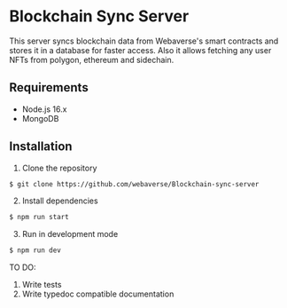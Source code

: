 # Blockchain Sync Server
This server syncs blockchain data from Webaverse's smart contracts and stores it in a database for faster access. Also it allows fetching any user NFTs from polygon, ethereum and sidechain.

## Requirements
- Node.js 16.x
- MongoDB

## Installation

1. Clone the repository
```bash
$ git clone https://github.com/webaverse/Blockchain-sync-server
```

2. Install dependencies
```bash
$ npm run start
```

3. Run in development mode
```bash
$ npm run dev
```

TO DO:
1. Write tests
2. Write typedoc compatible documentation